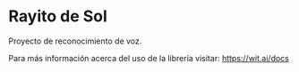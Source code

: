 # Rayito de Sol
Proyecto de reconocimiento de voz.

Para más información acerca del uso de la librería visitar: https://wit.ai/docs
